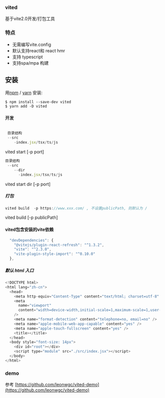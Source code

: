 ### vited 

基于vite2.0开发/打包工具

### 特点
- 无需编写vite.config
- 默认支持react和 react hmr
- 支持 typescript
- 支持spa/mpa 构建

## 安装

用[npm](https://npmjs.org/) / [yarn](https://yarnpkg.com) 安装:

    $ npm install --save-dev vited
    $ yarn add -D vited


#### 开发
```js
 
 目录结构
 --src
    -index.jsx/tsx/ts/js
```

vited start [-p port]

```js
目录结构
 --src
    --dir
      -index.jsx/tsx/ts/js
```
vited start dir [-p port]

##### 打包

```js
vited build  -p https://www.xxx.com/ , 不设置publicPath, 则默认为 /
```

vited build [-p publicPath]
 
#### vited包含安装的vite依赖

```js
  "devDependencies": {
    "@vitejs/plugin-react-refresh": "^1.3.2",
    "vite": "^2.3.0",
    "vite-plugin-style-import": "^0.10.0"
  },
```

##### 默认 html 入口

```js
<!DOCTYPE html>
<html lang="zh-cn">
  <head>
    <meta http-equiv="Content-Type" content="text/html; charset=utf-8" />
    <meta
      name="viewport"
      content="width=device-width,initial-scale=1,maximum-scale=1,user-scalable=no,minimal-ui,viewport-fit=cover"
    />
    <meta name="format-detection" content="telephone=no, email=no" />
    <meta name="apple-mobile-web-app-capable" content="yes" />
    <meta name="apple-touch-fullscreen" content="yes" />
    <title></title>
  </head>
  <body style="font-size: 14px">
    <div id="root"></div>
    <script type="module" src="./src/index.jsx"></script>
  </body>
</html>

```

### demo 
参考 [https://github.com/leonwgc/vited-demo](https://github.com/leonwgc/vited-demo)